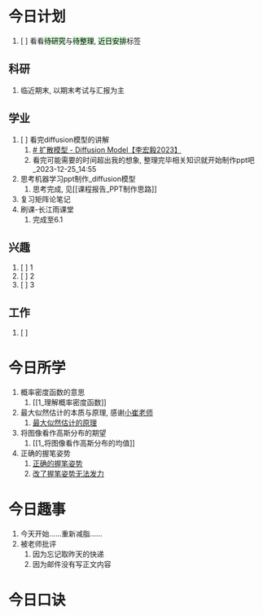 # 今日计划

1. [ ] 看看<mark style="background: #BBFABBA6;">待研究</mark>与<mark style="background: #BBFABBA6;">待整理</mark>,  <mark style="background: #BBFABBA6;">近日安排</mark>标签

## 科研

1. 临近期末, 以期末考试与汇报为主

## 学业

1. [ ] 看完diffusion模型的讲解
	1. [# 扩散模型 - Diffusion Model【李宏毅2023】](https://www.bilibili.com/video/BV14c411J7f2)
	2. 看完可能需要的时间超出我的想象, 整理完毕相关知识就开始制作ppt吧_2023-12-25_14:55
2. 思考机器学习ppt制作_diffusion模型
	1. 思考完成, 见[[课程报告_PPT制作思路]]
3. 复习矩阵论笔记
4. 刷课-长江雨课堂
	1. 完成至6.1

## 兴趣

1. [ ] 1
2. [ ] 2
3. [ ] 3 


## 工作

1. [ ] 

# 今日所学

1. 概率密度函数的意思
	1. [[1_理解概率密度函数]] 
2. 最大似然估计的本质与原理, 感谢[小崔老师](https://space.bilibili.com/404686329)
	1. [最大似然估计的原理](https://www.bilibili.com/video/BV1Hb4y1m7rE) 
3. 将图像看作高斯分布的期望
	1. [[1_将图像看作高斯分布的均值]] 
4. 正确的握笔姿势
	1. [正确的握笔姿势](https://www.bilibili.com/video/BV1qD4y1K7Q9) 
	2. [改了握笔姿势无法发力](https://www.bilibili.com/video/BV1PA411o7h3) 

# 今日趣事

1. 今天开始……重新减脂……
2. 被老师批评
	1. 因为忘记取昨天的快递
	2. 因为邮件没有写正文内容

# 今日口诀


